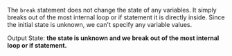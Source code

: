 The `break` statement does not change the state of any variables. It simply breaks out of the most internal loop or if statement it is directly inside. Since the initial state is unknown, we can't specify any variable values.

Output State: **the state is unknown and we break out of the most internal loop or if statement.**
